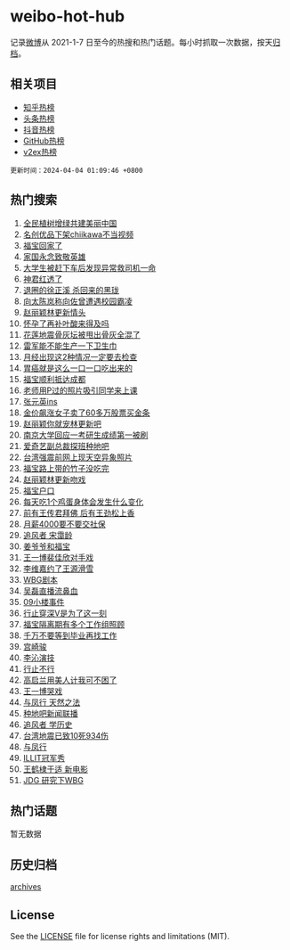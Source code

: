 # weibo-hot-hub

记录[微博](https://www.weibo.com)从 2021-1-7 日至今的热搜和热门话题。每小时抓取一次数据，按天[归档](archives)。

## 相关项目

- [知乎热榜](https://github.com/lonnyzhang423/zhihu-hot-hub)
- [头条热榜](https://github.com/lonnyzhang423/toutiao-hot-hub)
- [抖音热榜](https://github.com/lonnyzhang423/douyin-hot-hub)
- [GitHub热榜](https://github.com/lonnyzhang423/github-hot-hub)
- [v2ex热榜](https://github.com/lonnyzhang423/v2ex-hot-hub)


`更新时间：2024-04-04 01:09:46 +0800`

## 热门搜索

1. [全民植树增绿共建美丽中国](https://m.weibo.cn/search?containerid=100103type%3D1%26t%3D10%26q%3D%23%E5%85%A8%E6%B0%91%E6%A4%8D%E6%A0%91%E5%A2%9E%E7%BB%BF%E5%85%B1%E5%BB%BA%E7%BE%8E%E4%B8%BD%E4%B8%AD%E5%9B%BD%23&stream_entry_id=51&isnewpage=1&extparam=seat%3D1%26pos%3D0%26q%3D%2523%25E5%2585%25A8%25E6%25B0%2591%25E6%25A4%258D%25E6%25A0%2591%25E5%25A2%259E%25E7%25BB%25BF%25E5%2585%25B1%25E5%25BB%25BA%25E7%25BE%258E%25E4%25B8%25BD%25E4%25B8%25AD%25E5%259B%25BD%2523%26stream_entry_id%3D51%26dgr%3D0%26c_type%3D51%26filter_type%3Drealtimehot%26cate%3D10103%26display_time%3D1712164185%26pre_seqid%3D171216418529091562994)
1. [名创优品下架chiikawa不当视频](https://m.weibo.cn/search?containerid=100103type%3D1%26t%3D10%26q%3D%23%E5%90%8D%E5%88%9B%E4%BC%98%E5%93%81%E4%B8%8B%E6%9E%B6chiikawa%E4%B8%8D%E5%BD%93%E8%A7%86%E9%A2%91%23&stream_entry_id=31&isnewpage=1&extparam=seat%3D1%26pos%3D0%26flag%3D2%26q%3D%2523%25E5%2590%258D%25E5%2588%259B%25E4%25BC%2598%25E5%2593%2581%25E4%25B8%258B%25E6%259E%25B6chiikawa%25E4%25B8%258D%25E5%25BD%2593%25E8%25A7%2586%25E9%25A2%2591%2523%26dgr%3D0%26c_type%3D31%26cate%3D5001%26band_rank%3D1%26stream_entry_id%3D31%26lcate%3D5001%26filter_type%3Drealtimehot%26realpos%3D1%26display_time%3D1712164185%26pre_seqid%3D171216418529091562994)
1. [福宝回家了](https://m.weibo.cn/search?containerid=100103type%3D1%26t%3D10%26q%3D%23%E7%A6%8F%E5%AE%9D%E5%9B%9E%E5%AE%B6%E4%BA%86%23&stream_entry_id=31&isnewpage=1&extparam=seat%3D1%26pos%3D1%26flag%3D16%26q%3D%2523%25E7%25A6%258F%25E5%25AE%259D%25E5%259B%259E%25E5%25AE%25B6%25E4%25BA%2586%2523%26dgr%3D0%26c_type%3D31%26cate%3D5001%26band_rank%3D2%26stream_entry_id%3D31%26lcate%3D5001%26filter_type%3Drealtimehot%26realpos%3D2%26display_time%3D1712164185%26pre_seqid%3D171216418529091562994)
1. [家国永念致敬英雄](https://m.weibo.cn/search?containerid=100103type%3D1%26t%3D10%26q%3D%23%E5%AE%B6%E5%9B%BD%E6%B0%B8%E5%BF%B5%E8%87%B4%E6%95%AC%E8%8B%B1%E9%9B%84%23&stream_entry_id=31&isnewpage=1&extparam=seat%3D1%26pos%3D2%26flag%3D0%26q%3D%2523%25E5%25AE%25B6%25E5%259B%25BD%25E6%25B0%25B8%25E5%25BF%25B5%25E8%2587%25B4%25E6%2595%25AC%25E8%258B%25B1%25E9%259B%2584%2523%26dgr%3D0%26c_type%3D31%26cate%3D5001%26band_rank%3D3%26stream_entry_id%3D31%26lcate%3D5001%26filter_type%3Drealtimehot%26realpos%3D3%26display_time%3D1712164185%26pre_seqid%3D171216418529091562994)
1. [大学生被赶下车后发现异常救司机一命](https://m.weibo.cn/search?containerid=100103type%3D1%26t%3D10%26q%3D%23%E5%A4%A7%E5%AD%A6%E7%94%9F%E8%A2%AB%E8%B5%B6%E4%B8%8B%E8%BD%A6%E5%90%8E%E5%8F%91%E7%8E%B0%E5%BC%82%E5%B8%B8%E6%95%91%E5%8F%B8%E6%9C%BA%E4%B8%80%E5%91%BD%23&stream_entry_id=31&isnewpage=1&extparam=seat%3D1%26pos%3D3%26flag%3D32768%26q%3D%2523%25E5%25A4%25A7%25E5%25AD%25A6%25E7%2594%259F%25E8%25A2%25AB%25E8%25B5%25B6%25E4%25B8%258B%25E8%25BD%25A6%25E5%2590%258E%25E5%258F%2591%25E7%258E%25B0%25E5%25BC%2582%25E5%25B8%25B8%25E6%2595%2591%25E5%258F%25B8%25E6%259C%25BA%25E4%25B8%2580%25E5%2591%25BD%2523%26dgr%3D0%26c_type%3D31%26cate%3D5001%26band_rank%3D4%26stream_entry_id%3D31%26lcate%3D5001%26filter_type%3Drealtimehot%26realpos%3D4%26display_time%3D1712164185%26pre_seqid%3D171216418529091562994)
1. [神君红透了](https://m.weibo.cn/search?containerid=100103type%3D1%26t%3D10%26q%3D%E7%A5%9E%E5%90%9B%E7%BA%A2%E9%80%8F%E4%BA%86&stream_entry_id=31&isnewpage=1&extparam=seat%3D1%26pos%3D4%26flag%3D1%26q%3D%25E7%25A5%259E%25E5%2590%259B%25E7%25BA%25A2%25E9%2580%258F%25E4%25BA%2586%26dgr%3D0%26c_type%3D31%26cate%3D5001%26band_rank%3D5%26stream_entry_id%3D31%26lcate%3D5001%26filter_type%3Drealtimehot%26realpos%3D5%26display_time%3D1712164185%26pre_seqid%3D171216418529091562994)
1. [退圈的徐正溪 杀回来的黑珑](https://m.weibo.cn/search?containerid=100103type%3D1%26t%3D10%26q%3D%E9%80%80%E5%9C%88%E7%9A%84%E5%BE%90%E6%AD%A3%E6%BA%AA+%E6%9D%80%E5%9B%9E%E6%9D%A5%E7%9A%84%E9%BB%91%E7%8F%91&stream_entry_id=31&isnewpage=1&extparam=seat%3D1%26pos%3D5%26flag%3D2%26q%3D%25E9%2580%2580%25E5%259C%2588%25E7%259A%2584%25E5%25BE%2590%25E6%25AD%25A3%25E6%25BA%25AA%2520%25E6%259D%2580%25E5%259B%259E%25E6%259D%25A5%25E7%259A%2584%25E9%25BB%2591%25E7%258F%2591%26dgr%3D0%26c_type%3D31%26cate%3D5001%26band_rank%3D6%26stream_entry_id%3D31%26lcate%3D5001%26filter_type%3Drealtimehot%26realpos%3D6%26display_time%3D1712164185%26pre_seqid%3D171216418529091562994)
1. [向太陈岚称向佐曾遭遇校园霸凌](https://m.weibo.cn/search?containerid=100103type%3D1%26t%3D10%26q%3D%23%E5%90%91%E5%A4%AA%E9%99%88%E5%B2%9A%E7%A7%B0%E5%90%91%E4%BD%90%E6%9B%BE%E9%81%AD%E9%81%87%E6%A0%A1%E5%9B%AD%E9%9C%B8%E5%87%8C%23&stream_entry_id=31&isnewpage=1&extparam=seat%3D1%26pos%3D6%26flag%3D2%26q%3D%2523%25E5%2590%2591%25E5%25A4%25AA%25E9%2599%2588%25E5%25B2%259A%25E7%25A7%25B0%25E5%2590%2591%25E4%25BD%2590%25E6%259B%25BE%25E9%2581%25AD%25E9%2581%2587%25E6%25A0%25A1%25E5%259B%25AD%25E9%259C%25B8%25E5%2587%258C%2523%26dgr%3D0%26c_type%3D31%26cate%3D5001%26band_rank%3D7%26stream_entry_id%3D31%26lcate%3D5001%26filter_type%3Drealtimehot%26realpos%3D7%26display_time%3D1712164185%26pre_seqid%3D171216418529091562994)
1. [赵丽颖林更新情头](https://m.weibo.cn/search?containerid=100103type%3D1%26t%3D10%26q%3D%E8%B5%B5%E4%B8%BD%E9%A2%96%E6%9E%97%E6%9B%B4%E6%96%B0%E6%83%85%E5%A4%B4&stream_entry_id=31&isnewpage=1&extparam=seat%3D1%26pos%3D7%26flag%3D2%26q%3D%25E8%25B5%25B5%25E4%25B8%25BD%25E9%25A2%2596%25E6%259E%2597%25E6%259B%25B4%25E6%2596%25B0%25E6%2583%2585%25E5%25A4%25B4%26dgr%3D0%26c_type%3D31%26cate%3D5001%26band_rank%3D8%26stream_entry_id%3D31%26lcate%3D5001%26filter_type%3Drealtimehot%26realpos%3D8%26display_time%3D1712164185%26pre_seqid%3D171216418529091562994)
1. [怀孕了再补叶酸来得及吗](https://m.weibo.cn/search?containerid=100103type%3D1%26t%3D10%26q%3D%23%E6%80%80%E5%AD%95%E4%BA%86%E5%86%8D%E8%A1%A5%E5%8F%B6%E9%85%B8%E6%9D%A5%E5%BE%97%E5%8F%8A%E5%90%97%23&stream_entry_id=31&isnewpage=1&extparam=seat%3D1%26pos%3D8%26flag%3D2%26q%3D%2523%25E6%2580%2580%25E5%25AD%2595%25E4%25BA%2586%25E5%2586%258D%25E8%25A1%25A5%25E5%258F%25B6%25E9%2585%25B8%25E6%259D%25A5%25E5%25BE%2597%25E5%258F%258A%25E5%2590%2597%2523%26dgr%3D0%26c_type%3D31%26cate%3D5001%26band_rank%3D9%26stream_entry_id%3D31%26lcate%3D5001%26filter_type%3Drealtimehot%26realpos%3D9%26display_time%3D1712164185%26pre_seqid%3D171216418529091562994)
1. [花莲地震骨灰坛被甩出骨灰全混了](https://m.weibo.cn/search?containerid=100103type%3D1%26t%3D10%26q%3D%23%E8%8A%B1%E8%8E%B2%E5%9C%B0%E9%9C%87%E9%AA%A8%E7%81%B0%E5%9D%9B%E8%A2%AB%E7%94%A9%E5%87%BA%E9%AA%A8%E7%81%B0%E5%85%A8%E6%B7%B7%E4%BA%86%23&stream_entry_id=31&isnewpage=1&extparam=seat%3D1%26pos%3D9%26flag%3D2%26q%3D%2523%25E8%258A%25B1%25E8%258E%25B2%25E5%259C%25B0%25E9%259C%2587%25E9%25AA%25A8%25E7%2581%25B0%25E5%259D%259B%25E8%25A2%25AB%25E7%2594%25A9%25E5%2587%25BA%25E9%25AA%25A8%25E7%2581%25B0%25E5%2585%25A8%25E6%25B7%25B7%25E4%25BA%2586%2523%26dgr%3D0%26c_type%3D31%26cate%3D5001%26band_rank%3D10%26stream_entry_id%3D31%26lcate%3D5001%26filter_type%3Drealtimehot%26realpos%3D10%26display_time%3D1712164185%26pre_seqid%3D171216418529091562994)
1. [雷军能不能生产一下卫生巾](https://m.weibo.cn/search?containerid=100103type%3D1%26t%3D10%26q%3D%23%E9%9B%B7%E5%86%9B%E8%83%BD%E4%B8%8D%E8%83%BD%E7%94%9F%E4%BA%A7%E4%B8%80%E4%B8%8B%E5%8D%AB%E7%94%9F%E5%B7%BE%23&stream_entry_id=31&isnewpage=1&extparam=seat%3D1%26pos%3D10%26flag%3D2%26q%3D%2523%25E9%259B%25B7%25E5%2586%259B%25E8%2583%25BD%25E4%25B8%258D%25E8%2583%25BD%25E7%2594%259F%25E4%25BA%25A7%25E4%25B8%2580%25E4%25B8%258B%25E5%258D%25AB%25E7%2594%259F%25E5%25B7%25BE%2523%26dgr%3D0%26c_type%3D31%26cate%3D5001%26band_rank%3D11%26stream_entry_id%3D31%26lcate%3D5001%26filter_type%3Drealtimehot%26realpos%3D11%26display_time%3D1712164185%26pre_seqid%3D171216418529091562994)
1. [月经出现这2种情况一定要去检查](https://m.weibo.cn/search?containerid=100103type%3D1%26t%3D10%26q%3D%23%E6%9C%88%E7%BB%8F%E5%87%BA%E7%8E%B0%E8%BF%992%E7%A7%8D%E6%83%85%E5%86%B5%E4%B8%80%E5%AE%9A%E8%A6%81%E5%8E%BB%E6%A3%80%E6%9F%A5%23&stream_entry_id=31&isnewpage=1&extparam=seat%3D1%26pos%3D11%26flag%3D2%26q%3D%2523%25E6%259C%2588%25E7%25BB%258F%25E5%2587%25BA%25E7%258E%25B0%25E8%25BF%25992%25E7%25A7%258D%25E6%2583%2585%25E5%2586%25B5%25E4%25B8%2580%25E5%25AE%259A%25E8%25A6%2581%25E5%258E%25BB%25E6%25A3%2580%25E6%259F%25A5%2523%26dgr%3D0%26c_type%3D31%26cate%3D5001%26band_rank%3D12%26stream_entry_id%3D31%26lcate%3D5001%26filter_type%3Drealtimehot%26realpos%3D12%26display_time%3D1712164185%26pre_seqid%3D171216418529091562994)
1. [胃癌就是这么一口一口吃出来的](https://m.weibo.cn/search?containerid=100103type%3D1%26t%3D10%26q%3D%23%E8%83%83%E7%99%8C%E5%B0%B1%E6%98%AF%E8%BF%99%E4%B9%88%E4%B8%80%E5%8F%A3%E4%B8%80%E5%8F%A3%E5%90%83%E5%87%BA%E6%9D%A5%E7%9A%84%23&stream_entry_id=31&isnewpage=1&extparam=seat%3D1%26pos%3D12%26flag%3D2%26q%3D%2523%25E8%2583%2583%25E7%2599%258C%25E5%25B0%25B1%25E6%2598%25AF%25E8%25BF%2599%25E4%25B9%2588%25E4%25B8%2580%25E5%258F%25A3%25E4%25B8%2580%25E5%258F%25A3%25E5%2590%2583%25E5%2587%25BA%25E6%259D%25A5%25E7%259A%2584%2523%26dgr%3D0%26c_type%3D31%26cate%3D5001%26band_rank%3D13%26stream_entry_id%3D31%26lcate%3D5001%26filter_type%3Drealtimehot%26realpos%3D13%26display_time%3D1712164185%26pre_seqid%3D171216418529091562994)
1. [福宝顺利抵达成都](https://m.weibo.cn/search?containerid=100103type%3D1%26t%3D10%26q%3D%23%E7%A6%8F%E5%AE%9D%E9%A1%BA%E5%88%A9%E6%8A%B5%E8%BE%BE%E6%88%90%E9%83%BD%23&stream_entry_id=31&isnewpage=1&extparam=seat%3D1%26pos%3D13%26flag%3D0%26q%3D%2523%25E7%25A6%258F%25E5%25AE%259D%25E9%25A1%25BA%25E5%2588%25A9%25E6%258A%25B5%25E8%25BE%25BE%25E6%2588%2590%25E9%2583%25BD%2523%26dgr%3D0%26c_type%3D31%26cate%3D5001%26band_rank%3D14%26stream_entry_id%3D31%26lcate%3D5001%26filter_type%3Drealtimehot%26realpos%3D14%26display_time%3D1712164185%26pre_seqid%3D171216418529091562994)
1. [老师用P过的照片吸引同学来上课](https://m.weibo.cn/search?containerid=100103type%3D1%26t%3D10%26q%3D%E8%80%81%E5%B8%88%E7%94%A8P%E8%BF%87%E7%9A%84%E7%85%A7%E7%89%87%E5%90%B8%E5%BC%95%E5%90%8C%E5%AD%A6%E6%9D%A5%E4%B8%8A%E8%AF%BE&stream_entry_id=31&isnewpage=1&extparam=seat%3D1%26pos%3D14%26flag%3D2%26q%3D%25E8%2580%2581%25E5%25B8%2588%25E7%2594%25A8P%25E8%25BF%2587%25E7%259A%2584%25E7%2585%25A7%25E7%2589%2587%25E5%2590%25B8%25E5%25BC%2595%25E5%2590%258C%25E5%25AD%25A6%25E6%259D%25A5%25E4%25B8%258A%25E8%25AF%25BE%26dgr%3D0%26c_type%3D31%26cate%3D5001%26band_rank%3D15%26stream_entry_id%3D31%26lcate%3D5001%26filter_type%3Drealtimehot%26realpos%3D15%26display_time%3D1712164185%26pre_seqid%3D171216418529091562994)
1. [张元英ins](https://m.weibo.cn/search?containerid=100103type%3D1%26t%3D10%26q%3D%E5%BC%A0%E5%85%83%E8%8B%B1ins&stream_entry_id=31&isnewpage=1&extparam=seat%3D1%26pos%3D15%26flag%3D2%26q%3D%25E5%25BC%25A0%25E5%2585%2583%25E8%258B%25B1ins%26dgr%3D0%26c_type%3D31%26cate%3D5001%26band_rank%3D16%26stream_entry_id%3D31%26lcate%3D5001%26filter_type%3Drealtimehot%26realpos%3D16%26display_time%3D1712164185%26pre_seqid%3D171216418529091562994)
1. [金价飙涨女子卖了60多万股票买金条](https://m.weibo.cn/search?containerid=100103type%3D1%26t%3D10%26q%3D%23%E9%87%91%E4%BB%B7%E9%A3%99%E6%B6%A8%E5%A5%B3%E5%AD%90%E5%8D%96%E4%BA%8660%E5%A4%9A%E4%B8%87%E8%82%A1%E7%A5%A8%E4%B9%B0%E9%87%91%E6%9D%A1%23&stream_entry_id=31&isnewpage=1&extparam=seat%3D1%26pos%3D16%26flag%3D2%26q%3D%2523%25E9%2587%2591%25E4%25BB%25B7%25E9%25A3%2599%25E6%25B6%25A8%25E5%25A5%25B3%25E5%25AD%2590%25E5%258D%2596%25E4%25BA%258660%25E5%25A4%259A%25E4%25B8%2587%25E8%2582%25A1%25E7%25A5%25A8%25E4%25B9%25B0%25E9%2587%2591%25E6%259D%25A1%2523%26dgr%3D0%26c_type%3D31%26cate%3D5001%26band_rank%3D17%26stream_entry_id%3D31%26lcate%3D5001%26filter_type%3Drealtimehot%26realpos%3D17%26display_time%3D1712164185%26pre_seqid%3D171216418529091562994)
1. [赵丽颖你就宠林更新吧](https://m.weibo.cn/search?containerid=100103type%3D1%26t%3D10%26q%3D%23%E8%B5%B5%E4%B8%BD%E9%A2%96%E4%BD%A0%E5%B0%B1%E5%AE%A0%E6%9E%97%E6%9B%B4%E6%96%B0%E5%90%A7%23&stream_entry_id=31&isnewpage=1&extparam=seat%3D1%26pos%3D17%26flag%3D1%26q%3D%2523%25E8%25B5%25B5%25E4%25B8%25BD%25E9%25A2%2596%25E4%25BD%25A0%25E5%25B0%25B1%25E5%25AE%25A0%25E6%259E%2597%25E6%259B%25B4%25E6%2596%25B0%25E5%2590%25A7%2523%26dgr%3D0%26c_type%3D31%26cate%3D5001%26band_rank%3D18%26stream_entry_id%3D31%26lcate%3D5001%26filter_type%3Drealtimehot%26realpos%3D18%26display_time%3D1712164185%26pre_seqid%3D171216418529091562994)
1. [南京大学回应一考研生成绩第一被刷](https://m.weibo.cn/search?containerid=100103type%3D1%26t%3D10%26q%3D%23%E5%8D%97%E4%BA%AC%E5%A4%A7%E5%AD%A6%E5%9B%9E%E5%BA%94%E4%B8%80%E8%80%83%E7%A0%94%E7%94%9F%E6%88%90%E7%BB%A9%E7%AC%AC%E4%B8%80%E8%A2%AB%E5%88%B7%23&stream_entry_id=31&isnewpage=1&extparam=seat%3D1%26pos%3D18%26flag%3D2%26q%3D%2523%25E5%258D%2597%25E4%25BA%25AC%25E5%25A4%25A7%25E5%25AD%25A6%25E5%259B%259E%25E5%25BA%2594%25E4%25B8%2580%25E8%2580%2583%25E7%25A0%2594%25E7%2594%259F%25E6%2588%2590%25E7%25BB%25A9%25E7%25AC%25AC%25E4%25B8%2580%25E8%25A2%25AB%25E5%2588%25B7%2523%26dgr%3D0%26c_type%3D31%26cate%3D5001%26band_rank%3D19%26stream_entry_id%3D31%26lcate%3D5001%26filter_type%3Drealtimehot%26realpos%3D19%26display_time%3D1712164185%26pre_seqid%3D171216418529091562994)
1. [爱奇艺副总裁探班种地吧](https://m.weibo.cn/search?containerid=100103type%3D1%26t%3D10%26q%3D%23%E7%88%B1%E5%A5%87%E8%89%BA%E5%89%AF%E6%80%BB%E8%A3%81%E6%8E%A2%E7%8F%AD%E7%A7%8D%E5%9C%B0%E5%90%A7%23&stream_entry_id=31&isnewpage=1&extparam=seat%3D1%26pos%3D19%26flag%3D1%26q%3D%2523%25E7%2588%25B1%25E5%25A5%2587%25E8%2589%25BA%25E5%2589%25AF%25E6%2580%25BB%25E8%25A3%2581%25E6%258E%25A2%25E7%258F%25AD%25E7%25A7%258D%25E5%259C%25B0%25E5%2590%25A7%2523%26dgr%3D0%26c_type%3D31%26cate%3D5001%26band_rank%3D20%26stream_entry_id%3D31%26lcate%3D5001%26filter_type%3Drealtimehot%26realpos%3D20%26display_time%3D1712164185%26pre_seqid%3D171216418529091562994)
1. [台湾强震前网上现天空异象照片](https://m.weibo.cn/search?containerid=100103type%3D1%26t%3D10%26q%3D%23%E5%8F%B0%E6%B9%BE%E5%BC%BA%E9%9C%87%E5%89%8D%E7%BD%91%E4%B8%8A%E7%8E%B0%E5%A4%A9%E7%A9%BA%E5%BC%82%E8%B1%A1%E7%85%A7%E7%89%87%23&stream_entry_id=31&isnewpage=1&extparam=seat%3D1%26pos%3D20%26flag%3D2%26q%3D%2523%25E5%258F%25B0%25E6%25B9%25BE%25E5%25BC%25BA%25E9%259C%2587%25E5%2589%258D%25E7%25BD%2591%25E4%25B8%258A%25E7%258E%25B0%25E5%25A4%25A9%25E7%25A9%25BA%25E5%25BC%2582%25E8%25B1%25A1%25E7%2585%25A7%25E7%2589%2587%2523%26dgr%3D0%26c_type%3D31%26cate%3D5001%26band_rank%3D21%26stream_entry_id%3D31%26lcate%3D5001%26filter_type%3Drealtimehot%26realpos%3D21%26display_time%3D1712164185%26pre_seqid%3D171216418529091562994)
1. [福宝路上带的竹子没吃完](https://m.weibo.cn/search?containerid=100103type%3D1%26t%3D10%26q%3D%23%E7%A6%8F%E5%AE%9D%E8%B7%AF%E4%B8%8A%E5%B8%A6%E7%9A%84%E7%AB%B9%E5%AD%90%E6%B2%A1%E5%90%83%E5%AE%8C%23&stream_entry_id=31&isnewpage=1&extparam=seat%3D1%26pos%3D21%26flag%3D0%26q%3D%2523%25E7%25A6%258F%25E5%25AE%259D%25E8%25B7%25AF%25E4%25B8%258A%25E5%25B8%25A6%25E7%259A%2584%25E7%25AB%25B9%25E5%25AD%2590%25E6%25B2%25A1%25E5%2590%2583%25E5%25AE%258C%2523%26dgr%3D0%26c_type%3D31%26cate%3D5001%26band_rank%3D22%26stream_entry_id%3D31%26lcate%3D5001%26filter_type%3Drealtimehot%26realpos%3D22%26display_time%3D1712164185%26pre_seqid%3D171216418529091562994)
1. [赵丽颖林更新吻戏](https://m.weibo.cn/search?containerid=100103type%3D1%26t%3D10%26q%3D%E8%B5%B5%E4%B8%BD%E9%A2%96%E6%9E%97%E6%9B%B4%E6%96%B0%E5%90%BB%E6%88%8F&stream_entry_id=31&isnewpage=1&extparam=seat%3D1%26pos%3D22%26flag%3D0%26q%3D%25E8%25B5%25B5%25E4%25B8%25BD%25E9%25A2%2596%25E6%259E%2597%25E6%259B%25B4%25E6%2596%25B0%25E5%2590%25BB%25E6%2588%258F%26dgr%3D0%26c_type%3D31%26cate%3D5001%26band_rank%3D23%26stream_entry_id%3D31%26lcate%3D5001%26filter_type%3Drealtimehot%26realpos%3D23%26display_time%3D1712164185%26pre_seqid%3D171216418529091562994)
1. [福宝户口](https://m.weibo.cn/search?containerid=100103type%3D1%26t%3D10%26q%3D%23%E7%A6%8F%E5%AE%9D%E6%88%B7%E5%8F%A3%23&stream_entry_id=31&isnewpage=1&extparam=seat%3D1%26pos%3D23%26flag%3D0%26q%3D%2523%25E7%25A6%258F%25E5%25AE%259D%25E6%2588%25B7%25E5%258F%25A3%2523%26dgr%3D0%26c_type%3D31%26cate%3D5001%26band_rank%3D24%26stream_entry_id%3D31%26lcate%3D5001%26filter_type%3Drealtimehot%26realpos%3D24%26display_time%3D1712164185%26pre_seqid%3D171216418529091562994)
1. [每天吃1个鸡蛋身体会发生什么变化](https://m.weibo.cn/search?containerid=100103type%3D1%26t%3D10%26q%3D%23%E6%AF%8F%E5%A4%A9%E5%90%831%E4%B8%AA%E9%B8%A1%E8%9B%8B%E8%BA%AB%E4%BD%93%E4%BC%9A%E5%8F%91%E7%94%9F%E4%BB%80%E4%B9%88%E5%8F%98%E5%8C%96%23&stream_entry_id=31&isnewpage=1&extparam=seat%3D1%26pos%3D24%26flag%3D0%26q%3D%2523%25E6%25AF%258F%25E5%25A4%25A9%25E5%2590%25831%25E4%25B8%25AA%25E9%25B8%25A1%25E8%259B%258B%25E8%25BA%25AB%25E4%25BD%2593%25E4%25BC%259A%25E5%258F%2591%25E7%2594%259F%25E4%25BB%2580%25E4%25B9%2588%25E5%258F%2598%25E5%258C%2596%2523%26dgr%3D0%26c_type%3D31%26cate%3D5001%26band_rank%3D25%26stream_entry_id%3D31%26lcate%3D5001%26filter_type%3Drealtimehot%26realpos%3D25%26display_time%3D1712164185%26pre_seqid%3D171216418529091562994)
1. [前有王传君拜佛 后有王劲松上香](https://m.weibo.cn/search?containerid=100103type%3D1%26t%3D10%26q%3D%E5%89%8D%E6%9C%89%E7%8E%8B%E4%BC%A0%E5%90%9B%E6%8B%9C%E4%BD%9B+%E5%90%8E%E6%9C%89%E7%8E%8B%E5%8A%B2%E6%9D%BE%E4%B8%8A%E9%A6%99&stream_entry_id=31&isnewpage=1&extparam=seat%3D1%26pos%3D25%26flag%3D0%26q%3D%25E5%2589%258D%25E6%259C%2589%25E7%258E%258B%25E4%25BC%25A0%25E5%2590%259B%25E6%258B%259C%25E4%25BD%259B%2520%25E5%2590%258E%25E6%259C%2589%25E7%258E%258B%25E5%258A%25B2%25E6%259D%25BE%25E4%25B8%258A%25E9%25A6%2599%26dgr%3D0%26c_type%3D31%26cate%3D5001%26band_rank%3D26%26stream_entry_id%3D31%26lcate%3D5001%26filter_type%3Drealtimehot%26realpos%3D26%26display_time%3D1712164185%26pre_seqid%3D171216418529091562994)
1. [月薪4000要不要交社保](https://m.weibo.cn/search?containerid=100103type%3D1%26t%3D10%26q%3D%23%E6%9C%88%E8%96%AA4000%E8%A6%81%E4%B8%8D%E8%A6%81%E4%BA%A4%E7%A4%BE%E4%BF%9D%23&stream_entry_id=31&isnewpage=1&extparam=seat%3D1%26pos%3D26%26flag%3D0%26q%3D%2523%25E6%259C%2588%25E8%2596%25AA4000%25E8%25A6%2581%25E4%25B8%258D%25E8%25A6%2581%25E4%25BA%25A4%25E7%25A4%25BE%25E4%25BF%259D%2523%26dgr%3D0%26c_type%3D31%26cate%3D5001%26band_rank%3D27%26stream_entry_id%3D31%26lcate%3D5001%26filter_type%3Drealtimehot%26realpos%3D27%26display_time%3D1712164185%26pre_seqid%3D171216418529091562994)
1. [追风者 宋霭龄](https://m.weibo.cn/search?containerid=100103type%3D1%26t%3D10%26q%3D%E8%BF%BD%E9%A3%8E%E8%80%85+%E5%AE%8B%E9%9C%AD%E9%BE%84&stream_entry_id=31&isnewpage=1&extparam=seat%3D1%26pos%3D27%26flag%3D0%26q%3D%25E8%25BF%25BD%25E9%25A3%258E%25E8%2580%2585%2520%25E5%25AE%258B%25E9%259C%25AD%25E9%25BE%2584%26dgr%3D0%26c_type%3D31%26cate%3D5001%26band_rank%3D28%26stream_entry_id%3D31%26lcate%3D5001%26filter_type%3Drealtimehot%26realpos%3D28%26display_time%3D1712164185%26pre_seqid%3D171216418529091562994)
1. [姜爷爷和福宝](https://m.weibo.cn/search?containerid=100103type%3D1%26t%3D10%26q%3D%E5%A7%9C%E7%88%B7%E7%88%B7%E5%92%8C%E7%A6%8F%E5%AE%9D&stream_entry_id=31&isnewpage=1&extparam=seat%3D1%26pos%3D28%26flag%3D0%26q%3D%25E5%25A7%259C%25E7%2588%25B7%25E7%2588%25B7%25E5%2592%258C%25E7%25A6%258F%25E5%25AE%259D%26dgr%3D0%26c_type%3D31%26cate%3D5001%26band_rank%3D29%26stream_entry_id%3D31%26lcate%3D5001%26filter_type%3Drealtimehot%26realpos%3D29%26display_time%3D1712164185%26pre_seqid%3D171216418529091562994)
1. [王一博裴佳欣对手戏](https://m.weibo.cn/search?containerid=100103type%3D1%26t%3D10%26q%3D%23%E7%8E%8B%E4%B8%80%E5%8D%9A%E8%A3%B4%E4%BD%B3%E6%AC%A3%E5%AF%B9%E6%89%8B%E6%88%8F%23&stream_entry_id=31&isnewpage=1&extparam=seat%3D1%26pos%3D29%26flag%3D0%26q%3D%2523%25E7%258E%258B%25E4%25B8%2580%25E5%258D%259A%25E8%25A3%25B4%25E4%25BD%25B3%25E6%25AC%25A3%25E5%25AF%25B9%25E6%2589%258B%25E6%2588%258F%2523%26dgr%3D0%26c_type%3D31%26cate%3D5001%26band_rank%3D30%26stream_entry_id%3D31%26lcate%3D5001%26filter_type%3Drealtimehot%26realpos%3D30%26display_time%3D1712164185%26pre_seqid%3D171216418529091562994)
1. [李维嘉约了王源滑雪](https://m.weibo.cn/search?containerid=100103type%3D1%26t%3D10%26q%3D%23%E6%9D%8E%E7%BB%B4%E5%98%89%E7%BA%A6%E4%BA%86%E7%8E%8B%E6%BA%90%E6%BB%91%E9%9B%AA%23&stream_entry_id=31&isnewpage=1&extparam=seat%3D1%26pos%3D30%26flag%3D1%26q%3D%2523%25E6%259D%258E%25E7%25BB%25B4%25E5%2598%2589%25E7%25BA%25A6%25E4%25BA%2586%25E7%258E%258B%25E6%25BA%2590%25E6%25BB%2591%25E9%259B%25AA%2523%26dgr%3D0%26c_type%3D31%26cate%3D5001%26band_rank%3D31%26stream_entry_id%3D31%26lcate%3D5001%26filter_type%3Drealtimehot%26realpos%3D31%26display_time%3D1712164185%26pre_seqid%3D171216418529091562994)
1. [WBG剧本](https://m.weibo.cn/search?containerid=100103type%3D1%26t%3D10%26q%3DWBG%E5%89%A7%E6%9C%AC&stream_entry_id=31&isnewpage=1&extparam=seat%3D1%26pos%3D31%26flag%3D1%26q%3DWBG%25E5%2589%25A7%25E6%259C%25AC%26dgr%3D0%26c_type%3D31%26cate%3D5001%26band_rank%3D32%26stream_entry_id%3D31%26lcate%3D5001%26filter_type%3Drealtimehot%26realpos%3D32%26display_time%3D1712164185%26pre_seqid%3D171216418529091562994)
1. [吴磊直播流鼻血](https://m.weibo.cn/search?containerid=100103type%3D1%26t%3D10%26q%3D%23%E5%90%B4%E7%A3%8A%E7%9B%B4%E6%92%AD%E6%B5%81%E9%BC%BB%E8%A1%80%23&stream_entry_id=31&isnewpage=1&extparam=seat%3D1%26pos%3D32%26flag%3D0%26q%3D%2523%25E5%2590%25B4%25E7%25A3%258A%25E7%259B%25B4%25E6%2592%25AD%25E6%25B5%2581%25E9%25BC%25BB%25E8%25A1%2580%2523%26dgr%3D0%26c_type%3D31%26cate%3D5001%26band_rank%3D33%26stream_entry_id%3D31%26lcate%3D5001%26filter_type%3Drealtimehot%26realpos%3D33%26display_time%3D1712164185%26pre_seqid%3D171216418529091562994)
1. [09小楼事件](https://m.weibo.cn/search?containerid=100103type%3D1%26t%3D10%26q%3D09%E5%B0%8F%E6%A5%BC%E4%BA%8B%E4%BB%B6&stream_entry_id=31&isnewpage=1&extparam=seat%3D1%26pos%3D33%26flag%3D0%26q%3D09%25E5%25B0%258F%25E6%25A5%25BC%25E4%25BA%258B%25E4%25BB%25B6%26dgr%3D0%26c_type%3D31%26cate%3D5001%26band_rank%3D34%26stream_entry_id%3D31%26lcate%3D5001%26filter_type%3Drealtimehot%26realpos%3D34%26display_time%3D1712164185%26pre_seqid%3D171216418529091562994)
1. [行止穿深V是为了这一刻](https://m.weibo.cn/search?containerid=100103type%3D1%26t%3D10%26q%3D%23%E8%A1%8C%E6%AD%A2%E7%A9%BF%E6%B7%B1V%E6%98%AF%E4%B8%BA%E4%BA%86%E8%BF%99%E4%B8%80%E5%88%BB%23&stream_entry_id=31&isnewpage=1&extparam=seat%3D1%26pos%3D34%26flag%3D0%26q%3D%2523%25E8%25A1%258C%25E6%25AD%25A2%25E7%25A9%25BF%25E6%25B7%25B1V%25E6%2598%25AF%25E4%25B8%25BA%25E4%25BA%2586%25E8%25BF%2599%25E4%25B8%2580%25E5%2588%25BB%2523%26dgr%3D0%26c_type%3D31%26cate%3D5001%26band_rank%3D35%26stream_entry_id%3D31%26lcate%3D5001%26filter_type%3Drealtimehot%26realpos%3D35%26display_time%3D1712164185%26pre_seqid%3D171216418529091562994)
1. [福宝隔离期有多个工作组照顾](https://m.weibo.cn/search?containerid=100103type%3D1%26t%3D10%26q%3D%23%E7%A6%8F%E5%AE%9D%E9%9A%94%E7%A6%BB%E6%9C%9F%E6%9C%89%E5%A4%9A%E4%B8%AA%E5%B7%A5%E4%BD%9C%E7%BB%84%E7%85%A7%E9%A1%BE%23&stream_entry_id=31&isnewpage=1&extparam=seat%3D1%26pos%3D35%26flag%3D0%26q%3D%2523%25E7%25A6%258F%25E5%25AE%259D%25E9%259A%2594%25E7%25A6%25BB%25E6%259C%259F%25E6%259C%2589%25E5%25A4%259A%25E4%25B8%25AA%25E5%25B7%25A5%25E4%25BD%259C%25E7%25BB%2584%25E7%2585%25A7%25E9%25A1%25BE%2523%26dgr%3D0%26c_type%3D31%26cate%3D5001%26band_rank%3D36%26stream_entry_id%3D31%26lcate%3D5001%26filter_type%3Drealtimehot%26realpos%3D36%26display_time%3D1712164185%26pre_seqid%3D171216418529091562994)
1. [千万不要等到毕业再找工作](https://m.weibo.cn/search?containerid=100103type%3D1%26t%3D10%26q%3D%23%E5%8D%83%E4%B8%87%E4%B8%8D%E8%A6%81%E7%AD%89%E5%88%B0%E6%AF%95%E4%B8%9A%E5%86%8D%E6%89%BE%E5%B7%A5%E4%BD%9C%23&stream_entry_id=31&isnewpage=1&extparam=seat%3D1%26pos%3D36%26flag%3D0%26q%3D%2523%25E5%258D%2583%25E4%25B8%2587%25E4%25B8%258D%25E8%25A6%2581%25E7%25AD%2589%25E5%2588%25B0%25E6%25AF%2595%25E4%25B8%259A%25E5%2586%258D%25E6%2589%25BE%25E5%25B7%25A5%25E4%25BD%259C%2523%26dgr%3D0%26c_type%3D31%26cate%3D5001%26band_rank%3D37%26stream_entry_id%3D31%26lcate%3D5001%26filter_type%3Drealtimehot%26realpos%3D37%26display_time%3D1712164185%26pre_seqid%3D171216418529091562994)
1. [宫崎骏](https://m.weibo.cn/search?containerid=100103type%3D1%26t%3D10%26q%3D%E5%AE%AB%E5%B4%8E%E9%AA%8F&stream_entry_id=31&isnewpage=1&extparam=seat%3D1%26pos%3D37%26flag%3D0%26q%3D%25E5%25AE%25AB%25E5%25B4%258E%25E9%25AA%258F%26dgr%3D0%26c_type%3D31%26cate%3D5001%26band_rank%3D38%26stream_entry_id%3D31%26lcate%3D5001%26filter_type%3Drealtimehot%26realpos%3D38%26display_time%3D1712164185%26pre_seqid%3D171216418529091562994)
1. [李沁演技](https://m.weibo.cn/search?containerid=100103type%3D1%26t%3D10%26q%3D%E6%9D%8E%E6%B2%81%E6%BC%94%E6%8A%80&stream_entry_id=31&isnewpage=1&extparam=seat%3D1%26pos%3D38%26flag%3D0%26q%3D%25E6%259D%258E%25E6%25B2%2581%25E6%25BC%2594%25E6%258A%2580%26dgr%3D0%26c_type%3D31%26cate%3D5001%26band_rank%3D39%26stream_entry_id%3D31%26lcate%3D5001%26filter_type%3Drealtimehot%26realpos%3D39%26display_time%3D1712164185%26pre_seqid%3D171216418529091562994)
1. [行止不行](https://m.weibo.cn/search?containerid=100103type%3D1%26t%3D10%26q%3D%23%E8%A1%8C%E6%AD%A2%E4%B8%8D%E8%A1%8C%23&stream_entry_id=31&isnewpage=1&extparam=seat%3D1%26pos%3D39%26flag%3D1%26q%3D%2523%25E8%25A1%258C%25E6%25AD%25A2%25E4%25B8%258D%25E8%25A1%258C%2523%26dgr%3D0%26c_type%3D31%26cate%3D5001%26band_rank%3D40%26stream_entry_id%3D31%26lcate%3D5001%26filter_type%3Drealtimehot%26realpos%3D40%26display_time%3D1712164185%26pre_seqid%3D171216418529091562994)
1. [高启兰用美人计我可不困了](https://m.weibo.cn/search?containerid=100103type%3D1%26t%3D10%26q%3D%23%E9%AB%98%E5%90%AF%E5%85%B0%E7%94%A8%E7%BE%8E%E4%BA%BA%E8%AE%A1%E6%88%91%E5%8F%AF%E4%B8%8D%E5%9B%B0%E4%BA%86%23&stream_entry_id=31&isnewpage=1&extparam=seat%3D1%26pos%3D40%26flag%3D0%26q%3D%2523%25E9%25AB%2598%25E5%2590%25AF%25E5%2585%25B0%25E7%2594%25A8%25E7%25BE%258E%25E4%25BA%25BA%25E8%25AE%25A1%25E6%2588%2591%25E5%258F%25AF%25E4%25B8%258D%25E5%259B%25B0%25E4%25BA%2586%2523%26dgr%3D0%26c_type%3D31%26cate%3D5001%26band_rank%3D41%26stream_entry_id%3D31%26lcate%3D5001%26filter_type%3Drealtimehot%26realpos%3D41%26display_time%3D1712164185%26pre_seqid%3D171216418529091562994)
1. [王一博哭戏](https://m.weibo.cn/search?containerid=100103type%3D1%26t%3D10%26q%3D%E7%8E%8B%E4%B8%80%E5%8D%9A%E5%93%AD%E6%88%8F&stream_entry_id=31&isnewpage=1&extparam=seat%3D1%26pos%3D41%26flag%3D1%26q%3D%25E7%258E%258B%25E4%25B8%2580%25E5%258D%259A%25E5%2593%25AD%25E6%2588%258F%26dgr%3D0%26c_type%3D31%26cate%3D5001%26band_rank%3D42%26stream_entry_id%3D31%26lcate%3D5001%26filter_type%3Drealtimehot%26realpos%3D42%26display_time%3D1712164185%26pre_seqid%3D171216418529091562994)
1. [与凤行 天然之法](https://m.weibo.cn/search?containerid=100103type%3D1%26t%3D10%26q%3D%E4%B8%8E%E5%87%A4%E8%A1%8C+%E5%A4%A9%E7%84%B6%E4%B9%8B%E6%B3%95&stream_entry_id=31&isnewpage=1&extparam=seat%3D1%26pos%3D42%26flag%3D0%26q%3D%25E4%25B8%258E%25E5%2587%25A4%25E8%25A1%258C%2520%25E5%25A4%25A9%25E7%2584%25B6%25E4%25B9%258B%25E6%25B3%2595%26dgr%3D0%26c_type%3D31%26cate%3D5001%26band_rank%3D43%26stream_entry_id%3D31%26lcate%3D5001%26filter_type%3Drealtimehot%26realpos%3D43%26display_time%3D1712164185%26pre_seqid%3D171216418529091562994)
1. [种地吧新闻联播](https://m.weibo.cn/search?containerid=100103type%3D1%26t%3D10%26q%3D%E7%A7%8D%E5%9C%B0%E5%90%A7%E6%96%B0%E9%97%BB%E8%81%94%E6%92%AD&stream_entry_id=31&isnewpage=1&extparam=seat%3D1%26pos%3D43%26flag%3D0%26q%3D%25E7%25A7%258D%25E5%259C%25B0%25E5%2590%25A7%25E6%2596%25B0%25E9%2597%25BB%25E8%2581%2594%25E6%2592%25AD%26dgr%3D0%26c_type%3D31%26cate%3D5001%26band_rank%3D44%26stream_entry_id%3D31%26lcate%3D5001%26filter_type%3Drealtimehot%26realpos%3D44%26display_time%3D1712164185%26pre_seqid%3D171216418529091562994)
1. [追风者 学历史](https://m.weibo.cn/search?containerid=100103type%3D1%26t%3D10%26q%3D%E8%BF%BD%E9%A3%8E%E8%80%85+%E5%AD%A6%E5%8E%86%E5%8F%B2&stream_entry_id=31&isnewpage=1&extparam=seat%3D1%26pos%3D44%26flag%3D0%26q%3D%25E8%25BF%25BD%25E9%25A3%258E%25E8%2580%2585%2520%25E5%25AD%25A6%25E5%258E%2586%25E5%258F%25B2%26dgr%3D0%26c_type%3D31%26cate%3D5001%26band_rank%3D45%26stream_entry_id%3D31%26lcate%3D5001%26filter_type%3Drealtimehot%26realpos%3D45%26display_time%3D1712164185%26pre_seqid%3D171216418529091562994)
1. [台湾地震已致10死934伤](https://m.weibo.cn/search?containerid=100103type%3D1%26t%3D10%26q%3D%23%E5%8F%B0%E6%B9%BE%E5%9C%B0%E9%9C%87%E5%B7%B2%E8%87%B410%E6%AD%BB934%E4%BC%A4%23&stream_entry_id=31&isnewpage=1&extparam=seat%3D1%26pos%3D45%26flag%3D0%26q%3D%2523%25E5%258F%25B0%25E6%25B9%25BE%25E5%259C%25B0%25E9%259C%2587%25E5%25B7%25B2%25E8%2587%25B410%25E6%25AD%25BB934%25E4%25BC%25A4%2523%26dgr%3D0%26c_type%3D31%26cate%3D5001%26band_rank%3D46%26stream_entry_id%3D31%26lcate%3D5001%26filter_type%3Drealtimehot%26realpos%3D46%26display_time%3D1712164185%26pre_seqid%3D171216418529091562994)
1. [与凤行](https://m.weibo.cn/search?containerid=100103type%3D1%26t%3D10%26q%3D%E4%B8%8E%E5%87%A4%E8%A1%8C&stream_entry_id=31&isnewpage=1&extparam=seat%3D1%26pos%3D46%26flag%3D0%26q%3D%25E4%25B8%258E%25E5%2587%25A4%25E8%25A1%258C%26dgr%3D0%26c_type%3D31%26cate%3D5001%26band_rank%3D47%26stream_entry_id%3D31%26lcate%3D5001%26filter_type%3Drealtimehot%26realpos%3D47%26display_time%3D1712164185%26pre_seqid%3D171216418529091562994)
1. [ILLIT冠军秀](https://m.weibo.cn/search?containerid=100103type%3D1%26t%3D10%26q%3DILLIT%E5%86%A0%E5%86%9B%E7%A7%80&stream_entry_id=31&isnewpage=1&extparam=seat%3D1%26pos%3D47%26flag%3D1%26q%3DILLIT%25E5%2586%25A0%25E5%2586%259B%25E7%25A7%2580%26dgr%3D0%26c_type%3D31%26cate%3D5001%26band_rank%3D48%26stream_entry_id%3D31%26lcate%3D5001%26filter_type%3Drealtimehot%26realpos%3D48%26display_time%3D1712164185%26pre_seqid%3D171216418529091562994)
1. [王鹤棣于适 新电影](https://m.weibo.cn/search?containerid=100103type%3D1%26t%3D10%26q%3D%E7%8E%8B%E9%B9%A4%E6%A3%A3%E4%BA%8E%E9%80%82+%E6%96%B0%E7%94%B5%E5%BD%B1&stream_entry_id=31&isnewpage=1&extparam=seat%3D1%26pos%3D48%26flag%3D0%26q%3D%25E7%258E%258B%25E9%25B9%25A4%25E6%25A3%25A3%25E4%25BA%258E%25E9%2580%2582%2520%25E6%2596%25B0%25E7%2594%25B5%25E5%25BD%25B1%26dgr%3D0%26c_type%3D31%26cate%3D5001%26band_rank%3D49%26stream_entry_id%3D31%26lcate%3D5001%26filter_type%3Drealtimehot%26realpos%3D49%26display_time%3D1712164185%26pre_seqid%3D171216418529091562994)
1. [JDG 研究下WBG](https://m.weibo.cn/search?containerid=100103type%3D1%26t%3D10%26q%3DJDG+%E7%A0%94%E7%A9%B6%E4%B8%8BWBG&stream_entry_id=31&isnewpage=1&extparam=seat%3D1%26pos%3D49%26flag%3D0%26q%3DJDG%2520%25E7%25A0%2594%25E7%25A9%25B6%25E4%25B8%258BWBG%26dgr%3D0%26c_type%3D31%26cate%3D5001%26band_rank%3D50%26stream_entry_id%3D31%26lcate%3D5001%26filter_type%3Drealtimehot%26realpos%3D50%26display_time%3D1712164185%26pre_seqid%3D171216418529091562994)

## 热门话题

暂无数据

## 历史归档

[archives](archives)

## License

See the [LICENSE](LICENSE) file for license rights and limitations (MIT).
